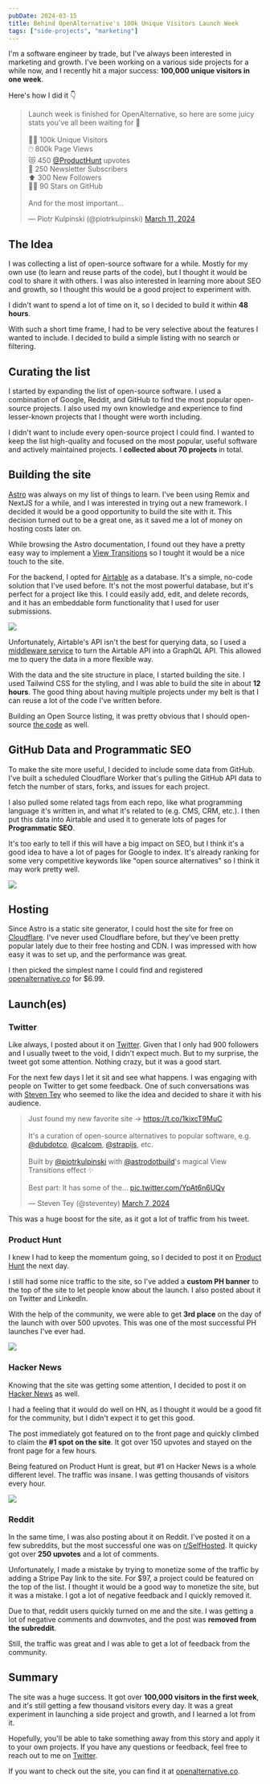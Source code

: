 ```yaml
---
pubDate: 2024-03-15
title: Behind OpenAlternative's 100k Unique Visitors Launch Week
tags: ["side-projects", "marketing"]
---
```


I'm a software engineer by trade, but I've always been interested in marketing and growth. I've been working on a various side projects for a while now, and I recently hit a major success: **100,000 unique visitors in one week**.

Here's how I did it 👇

<blockquote class="twitter-tweet"><p lang="en" dir="ltr">Launch week is finished for OpenAlternative, so here are some juicy stats you&#39;ve all been waiting for 🚀<br><br>🧑‍🦰 100k Unique Visitors<br>🖱️ 800k Page Views<br>😻 450 <a href="https://twitter.com/ProductHunt?ref_src=twsrc%5Etfw">@ProductHunt</a> upvotes<br>💌 250 Newsletter Subscribers<br>⬆️ 300 New Followers<br>🧑‍💻 90 Stars on GitHub<br><br>And for the most important…</p>&mdash; Piotr Kulpinski (@piotrkulpinski) <a href="https://twitter.com/piotrkulpinski/status/1767108966603980866?ref_src=twsrc%5Etfw">March 11, 2024</a></blockquote> <script async src="https://platform.twitter.com/widgets.js" charset="utf-8"></script>

## The Idea

I was collecting a list of open-source software for a while. Mostly for my own use (to learn and reuse parts of the code), but I thought it would be cool to share it with others. I was also interested in learning more about SEO and growth, so I thought this would be a good project to experiment with.

I didn't want to spend a lot of time on it, so I decided to build it within **48 hours**.

With such a short time frame, I had to be very selective about the features I wanted to include. I decided to build a simple listing with no search or filtering.

## Curating the list

I started by expanding the list of open-source software. I used a combination of Google, Reddit, and GitHub to find the most popular open-source projects. I also used my own knowledge and experience to find lesser-known projects that I thought were worth including.

I didn't want to include every open-source project I could find. I wanted to keep the list high-quality and focused on the most popular, useful software and actively maintained projects. I **collected about 70 projects** in total.

## Building the site

[Astro](https://astro.build) was always on my list of things to learn. I've been using Remix and NextJS for a while, and I was interested in trying out a new framework. I decided it would be a good opportunity to build the site with it. This decision turned out to be a great one, as it saved me a lot of money on hosting costs later on.

While browsing the Astro documentation, I found out they have a pretty easy way to implement a [View Transitions](https://developer.chrome.com/docs/web-platform/view-transitions) so I tought it would be a nice touch to the site.

For the backend, I opted for [Airtable](https://airtable.com) as a database. It's a simple, no-code solution that I've used before. It's not the most powerful database, but it's perfect for a project like this. I could easily add, edit, and delete records, and it has an embeddable form functionality that I used for user submissions.

![](https://i.imgur.com/eLxU165.jpg)

Unfortunately, Airtable's API isn't the best for querying data, so I used a [middleware service](https://baseql.com) to turn the Airtable API into a GraphQL API. This allowed me to query the data in a more flexible way.

With the data and the site structure in place, I started building the site. I used Tailwind CSS for the styling, and I was able to build the site in about **12 hours**. The good thing about having multiple projects under my belt is that I can reuse a lot of the code I've written before.

Building an Open Source listing, it was pretty obvious that I should open-source [the code](https://github.com/piotrkulpinski/openalternative) as well.

## GitHub Data and Programmatic SEO

To make the site more useful, I decided to include some data from GitHub. I've built a scheduled Cloudflare Worker that's pulling the GitHub API data to fetch the number of stars, forks, and issues for each project.

I also pulled some related tags from each repo, like what programming language it's written in, and what it's related to (e.g. CMS, CRM, etc.). I then put this data into Airtable and used it to generate lots of pages for **Programmatic SEO**.

It's too early to tell if this will have a big impact on SEO, but I think it's a good idea to have a lot of pages for Google to index. It's already ranking for some very competitive keywords like "open source alternatives" so I think it may work pretty well.

![](https://i.imgur.com/5pDIisz.png)

## Hosting

Since Astro is a static site generator, I could host the site for free on [Cloudflare](https://cloudflare.com). I've never used Cloudflare before, but they've been pretty popular lately due to their free hosting and CDN. I was impressed with how easy it was to set up, and the performance was great.

I then picked the simplest name I could find and registered [openalternative.co](https://openalternative.co) for $6.99.

## Launch(es)

### Twitter

Like always, I posted about it on [Twitter](https://twitter.com/piotrkulpinski/status/1764561508028326128). Given that I only had 900 followers and I usually tweet to the void, I didn't expect much. But to my surprise, the tweet got some attention. Nothing crazy, but it was a good start.

For the next few days I let it sit and see what happens. I was engaging with people on Twitter to get some feedback. One of such conversations was with [Steven Tey](https://twitter.com/steventey) who seemed to like the idea and decided to share it with his audience.

<blockquote class="twitter-tweet"><p lang="en" dir="ltr">Just found my new favorite site → <a href="https://t.co/1kixcT9MuC">https://t.co/1kixcT9MuC</a><br><br>It&#39;s a curation of open-source alternatives to popular software, e.g. <a href="https://twitter.com/dubdotco?ref_src=twsrc%5Etfw">@dubdotco</a>, <a href="https://twitter.com/calcom?ref_src=twsrc%5Etfw">@calcom</a>, <a href="https://twitter.com/strapijs?ref_src=twsrc%5Etfw">@strapijs</a>, etc.<br><br>Built by <a href="https://twitter.com/piotrkulpinski?ref_src=twsrc%5Etfw">@piotrkulpinski</a> with <a href="https://twitter.com/astrodotbuild?ref_src=twsrc%5Etfw">@astrodotbuild</a>&#39;s magical View Transitions effect ✨<br><br>Best part: It has some of the… <a href="https://t.co/YpAt6n6UQv">pic.twitter.com/YpAt6n6UQv</a></p>&mdash; Steven Tey (@steventey) <a href="https://twitter.com/steventey/status/1765841867017437599?ref_src=twsrc%5Etfw">March 7, 2024</a></blockquote> <script async src="https://platform.twitter.com/widgets.js" charset="utf-8"></script>

This was a huge boost for the site, as it got a lot of traffic from his tweet.

### Product Hunt

I knew I had to keep the momentum going, so I decided to post it on [Product Hunt](https://www.producthunt.com/posts/openalternative) the next day.

I still had some nice traffic to the site, so I've added a **custom PH banner** to the top of the site to let people know about the launch. I also posted about it on Twitter and LinkedIn.

With the help of the community, we were able to get **3rd place** on the day of the launch with over 500 upvotes. This was one of the most successful PH launches I've ever had.

![](https://i.imgur.com/BGlWT2U.png)

### Hacker News

Knowing that the site was getting some attention, I decided to post it on [Hacker News](https://news.ycombinator.com/item?id=39639386) as well.

I had a feeling that it would do well on HN, as I thought it would be a good fit for the community, but I didn't expect it to get this good.

The post immediately got featured on to the front page and quickly climbed to claim the **#1 spot on the site**. It got over 150 upvotes and stayed on the front page for a few hours.

Being featured on Product Hunt is great, but #1 on Hacker News is a whole different level. The traffic was insane. I was getting thousands of visitors every hour.

![](https://i.imgur.com/P6bjnhr.png)

### Reddit

In the same time, I was also posting about it on Reddit. I've posted it on a few subreddits, but the most successful one was on [r/SelfHosted](https://www.reddit.com/r/selfhosted/comments/1b9kfwn/a_collection_of_selfhostable_opensource_software/). It quicky got over **250 upvotes** and a lot of comments.

Unfortunately, I made a mistake by trying to monetize some of the traffic by adding a Stripe Pay link to the site. For $97, a project could be featured on the top of the list. I thought it would be a good way to monetize the site, but it was a mistake. I got a lot of negative feedback and I quickly removed it.

Due to that, reddit users quickly turned on me and the site. I was getting a lot of negative comments and downvotes, and the post was **removed from the subreddit**.

Still, the traffic was great and I was able to get a lot of feedback from the community.

## Summary

The site was a huge success. It got over **100,000 visitors in the first week**, and it's still getting a few thousand visitors every day. It was a great experiment in launching a side project and growth, and I learned a lot from it.

Hopefully, you'll be able to take something away from this story and apply it to your own projects. If you have any questions or feedback, feel free to reach out to me on [Twitter](https://twitter.com/piotrkulpinski).

If you want to check out the site, you can find it at [openalternative.co](https://openalternative.co).
